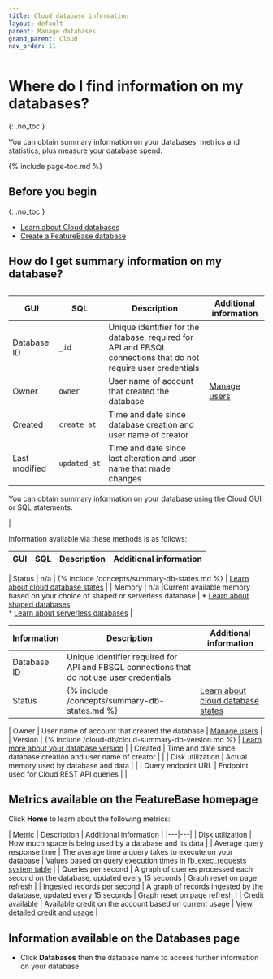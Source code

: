 ```yaml
---
title: Cloud database information
layout: default
parent: Manage databases
grand_parent: Cloud
nav_order: 11
---
```


# Where do I find information on my databases?
{: .no_toc }

You can obtain summary information on your databases, metrics and statistics, plus measure your database spend.

{% include page-toc.md %}

## Before you begin
{: .no_toc }

* [Learn about Cloud databases](/docs/cloud/cloud-databases/cloud-db-manage)
* [Create a FeatureBase database](/docs/cloud/cloud-databases/cloud-db-create-custom)



## How do I get summary information on my database?


##

| GUI | SQL | Description | Additional information |
|---|---|---|---|
| Database ID | `_id` | Unique identifier for the database, required for API and FBSQL connections that do not require user credentials |  |
| Owner | `owner` | User name of account that created the database | [Manage users](/docs/cloud/cloud-users/cloud-users-manage) |
| Created | `create_at` |Time and date since database creation and user name of creator |  |
| Last modified | `updated_at` | Time and date since last alteration and user name that made changes |  |

You can obtain summary information on your database using the Cloud GUI or SQL statements.


|

Information available via these methods is as follows:

| GUI | SQL | Description | Additional information |
|---|---|---|---|




| Status | n/a | {% include /concepts/summary-db-states.md %} | [Learn about cloud database states](/docs/cloud/cloud-databases/cloud-db-states) |
| Memory | n/a |Current available memory based on your choice of shaped or serverless database | * [Learn about shaped databases](/docs/cloud/cloud-databases/cloud-db-shaped)<br/>* [Learn about serverless databases](/docs/cloud/cloud-databases/cloud-db-shaped) |


| Information | Description | Additional information |
|---|---|---|
| Database ID | Unique identifier required for API and FBSQL connections that do not use user credentials |   |
| Status | {% include /concepts/summary-db-states.md %} | [Learn about cloud database states](/docs/cloud/cloud-databases/cloud-db-states) |

| Owner | User name of account that created the database | [Manage users](/docs/cloud/cloud-users/cloud-users-manage) |
| Version | {% include /cloud-db/cloud-summary-db-version.md %} | [Learn more about your database version](/docs/cloud/cloud-databases/cloud-db-versions) |
| Created | Time and date since database creation and user name of creator |  |
| Disk utilization | Actual memory used by database and data |  |
| Query endpoint URL | Endpoint used for Cloud REST API queries |  |






## Metrics available on the FeatureBase homepage

Click **Home** to learn about the following metrics:

| Metric | Description | Additional information |
|---|---|
| Disk utilization | How much space is being used by a database and its data |
| Average query response time | The average time a query takes to execute on your database | Values based on query execution times in [fb_exec_requests system table](/docs/sql-guide/system-tables/system-tables-home/#fb_exec_requests) |
| Queries per second | A graph of queries processed each second on the database, updated every 15 seconds | Graph reset on page refresh |
| Ingested records per second | A graph of records ingested by the database, updated every 15 seconds | Graph reset on page refresh |
| Credit available | Available credit on the account based on current usage | [View detailed credit and usage](/docs/cloud/cloud-org-manage) |

## Information available on the Databases page

* Click **Databases** then the database name to access further information on your database.
